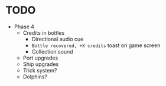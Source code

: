 # TODO
- Phase 4
  - Credits in bottles
    - Directional audio cue
    - `Bottle recovered, +X credits` toast on game screen
    - Collection sound
  - Port upgrades
  - Ship upgrades
  - Trick system?
  - Dolphins?
